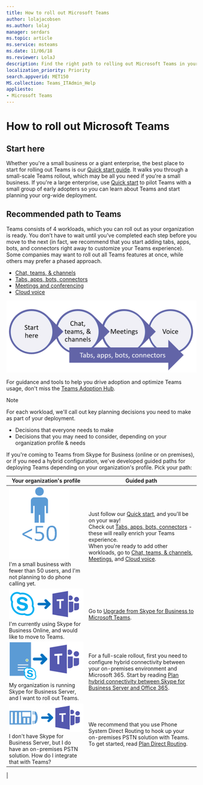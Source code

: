 ```yaml
---
title: How to roll out Microsoft Teams
author: lolajacobsen
ms.author: lolaj
manager: serdars
ms.topic: article
ms.service: msteams
ms.date: 11/06/18
ms.reviewer: LolaJ
description: Find the right path to rolling out Microsoft Teams in your organization. 
localization_priority: Priority
search.appverid: MET150
MS.collection: Teams_ITAdmin_Help
appliesto: 
- Microsoft Teams
---
```


# How to roll out Microsoft Teams

## Start here
Whether you're a small business or a giant enterprise, the best place to start for rolling out Teams is our [Quick start guide](get-started-with-teams-quick-start.md). It walks you through a small-scale Teams rollout, which may be all you need if you're a small business. If you're a large enterprise, use [Quick start](get-started-with-teams-quick-start.md) to pilot Teams with a small group of early adopters so you can learn about Teams and start planning your org-wide deployment. 

## Recommended path to Teams


Teams consists of 4 workloads, which you can roll out as your organization is ready. You don’t have to wait until you've completed each step before you move to the next (in fact, we recommend that you start adding tabs, apps, bots, and connectors right away to customize your Teams experience). Some companies may want to roll out all Teams features at once, while others may prefer a phased approach. 
- [Chat, teams, & channels](deploy-chat-teams-channels-microsoft-teams-landing-page.md)
- [Tabs, apps, bots, connectors](deploy-apps-microsoft-teams-landing-page.md)
- [Meetings and conferencing](deploy-meetings-microsoft-teams-landing-page.md)
- [Cloud voice](cloud-voice-landing-page.md)

![4 circles, 1 arrow showing deployment pathway](media/how-to-roll-out-teams-image1.png)

For guidance and tools to help you drive adoption and optimize Teams usage, don't miss the [Teams Adoption Hub](adopt-microsoft-teams-landing-page.md).

> [!NOTE]
> For each workload, we'll call out key planning decisions you need to make as part of your deployment.
> 
> - Decisions that everyone needs to make
> - Decisions that you may need to consider, depending on your organization profile & needs


If you're coming to Teams from Skype for Business (online or on premises), or if you need a hybrid configuration, we've developed guided paths for deploying Teams depending on your organization's profile. Pick your path:

|Your organization's profile|Guided path  |
|---------|---------|
|![SMB](media/deploy-teams-landing-page-SMB.png)<BR>I'm a small business with fewer than 50 users, and I'm not planning to do phone calling yet. |Just follow our [Quick start](get-started-with-teams-quick-start.md), and you'll be on your way!<BR>Check out [Tabs, apps, bots, connectors](deploy-apps-microsoft-teams-landing-page.md) - these will really enrich your Teams experience. <BR>When you're ready to add other workloads, go to [Chat, teams, & channels](deploy-chat-teams-channels-microsoft-teams-landing-page.md), [Meetings](deploy-meetings-microsoft-teams-landing-page.md), and [Cloud voice](cloud-voice-landing-page.md).  |
|![journey](media/deploy-teams-landing-page-journey.png)<BR>I'm currently using Skype for Business Online, and would like to move to Teams. |Go to [Upgrade from Skype for Business to Microsoft Teams](Journey-SkypeforBusiness-Teams.md).        |
|![server](media/deploy-teams-landing-page-onprem-to-teams.png)<BR>My organization is running Skype for Business Server, and I want to roll out Teams. |For a full-scale rollout, first you need to configure hybrid connectivity between your on-premises environment and Microsoft 365. Start by reading [Plan hybrid connectivity between Skype for Business Server and Office 365](https://docs.microsoft.com/en-us/skypeforbusiness/hybrid/plan-hybrid-connectivity).     |
|![pstn to teams](media/deploy-teams-landing-page-pstn-to-teams.png)<BR>I don't have Skype for Business Server, but I do have an on-premises PSTN solution. How do I integrate that with Teams?|We recommend that you use Phone System Direct Routing to hook up your on-premises PSTN solution with Teams. To get started, read [Plan Direct Routing](direct-routing-plan.md).|
|


